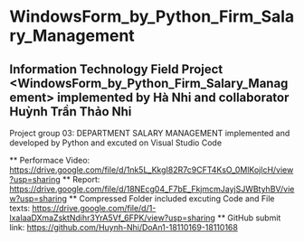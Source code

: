 # WindowsForm_by_Python_Firm_Salary_Management
Information Technology Field Project &lt;WindowsForm_by_Python_Firm_Salary_Management> implemented by Hà Nhi and collaborator Huỳnh Trần Thảo Nhi
-------------------
Project group 03: DEPARTMENT SALARY MANAGEMENT
implemented and developed by Python and excuted on Visual Studio Code

** Performace Video: https://drive.google.com/file/d/1nk5L_KkgI82R7c9CFT4KsO_0MlKojlcH/view?usp=sharing
** Report: https://drive.google.com/file/d/18NEcg04_F7bE_FkjmcmJayjSJWBtyhBV/view?usp=sharing
** Compressed Folder included excuting Code and File texts: https://drive.google.com/file/d/1-lxaIaaDXmaZsktNdihr3YrA5Vf_6FPK/view?usp=sharing
** GitHub submit link: https://github.com/Huynh-Nhi/DoAn1-18110169-18110168
